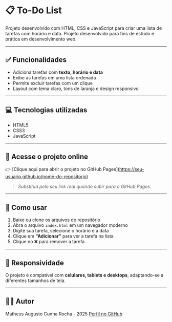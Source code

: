 # 📋 To-Do List

Projeto desenvolvido com HTML, CSS e JavaScript para criar uma lista de tarefas com horário e data.
Projeto desenvolvido para fins de estudo e prática em desenvolvimento web.

---

## ✅ Funcionalidades

- Adiciona tarefas com **texto, horário e data**
- Exibe as tarefas em uma lista ordenada
- Permite excluir tarefas com um clique
- Layout com tema claro, tons de laranja e design responsivo

---

## 💻 Tecnologias utilizadas

- HTML5
- CSS3
- JavaScript

---

## 🔗 Acesse o projeto online

👉 [Clique aqui para abrir o projeto no GitHub Pages][(https://seu-usuario.github.io/nome-do-repositorio)](https://matheuscr19-coder.github.io/gerador-senhas/)

> *Substitua pelo seu link real quando subir para o GitHub Pages.*

---

## 🧠 Como usar

1. Baixe ou clone os arquivos do repositório
2. Abra o arquivo `index.html` em um navegador moderno
3. Digite sua tarefa, selecione o horário e a data
4. Clique em **"Adicionar"** para ver a tarefa na lista
5. Clique no ❌ para remover a tarefa

---

## 📱 Responsividade

O projeto é compatível com **celulares, tablets e desktops**, adaptando-se a diferentes tamanhos de tela.

---

## 👨‍💻 Autor

Matheus Augusto Cunha Rocha - 2025
[Perfil no GitHub](https://github.com/matheuscr19-coder)
